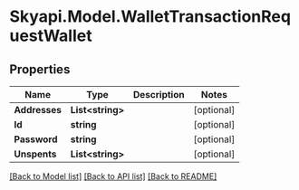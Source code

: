 
# Skyapi.Model.WalletTransactionRequestWallet

## Properties

Name | Type | Description | Notes
------------ | ------------- | ------------- | -------------
**Addresses** | **List&lt;string&gt;** |  | [optional] 
**Id** | **string** |  | [optional] 
**Password** | **string** |  | [optional] 
**Unspents** | **List&lt;string&gt;** |  | [optional] 

[[Back to Model list]](../README.md#documentation-for-models)
[[Back to API list]](../README.md#documentation-for-api-endpoints)
[[Back to README]](../README.md)

